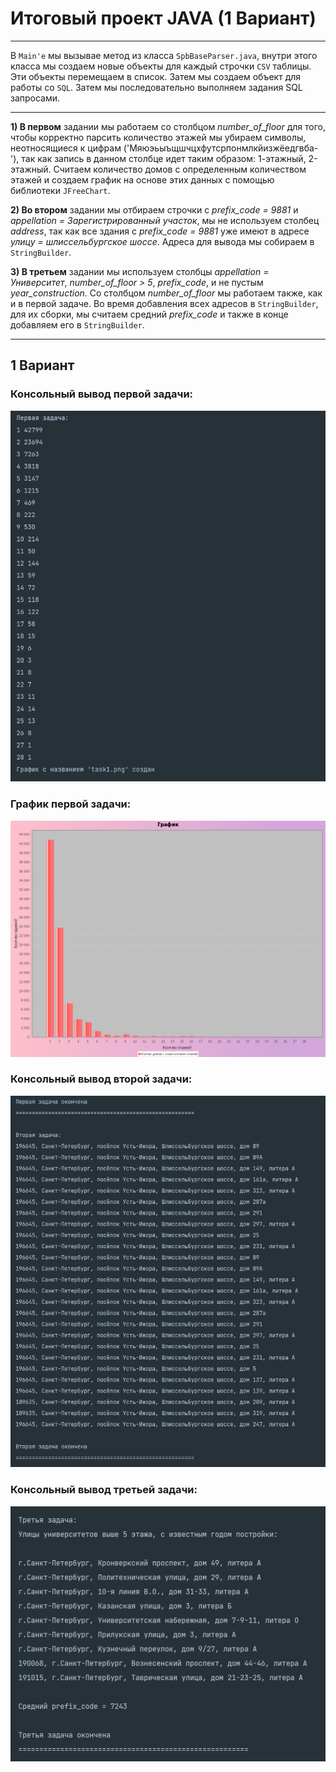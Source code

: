 # Итоговый проект JAVA (1 Вариант)

____

В ```Main'e``` мы вызывае метод из класса ```SpbBaseParser.java```, внутри этого класса мы создаем новые объекты для каждый строчки ```CSV``` таблицы. Эти объекты перемещаем в список. Затем мы создаем объект для работы со ```SQL```. Затем мы последовательно выполняем задания SQL запросами.

____

__1) В первом__ задании мы работаем со столбцом _number_of_floor_ для того, чтобы корректно парсить количество этажей мы убираем символы, неотносящиеся к цифрам ('Мяюэьыъщшчцхфутсрпонмлкйизжёедгвба-'), так как запись в данном столбце идет таким образом: 1-этажный, 2-этажный. Считаем количество домов с определенным количеством этажей и создаем график на основе этих данных с помощью библиотеки ```JFreeChart```.

__2) Во втором__ задании мы отбираем строчки с _prefix_code = 9881_ и _appellation = Зарегистрированный участок_, мы не используем столбец _address_, так как все здания с _prefix_code = 9881_ уже имеют в адресе _улицу = шлиссельбургское шоссе_. Адреса для вывода мы собираем в ```StringBuilder```.

__3) В третьем__ задании мы используем столбцы _appellation = Университет_, _number_of_floor > 5_, _prefix_code_, и не пустым _year_construction_. Со столбцом _number_of_floor_ мы работаем также, как и в первой задаче. Во время добавления всех адресов в ```StringBuilder```, для их сборки, мы считаем средний _prefix_code_ и также в конце добавляем его в ```StringBuilder```.

____

## 1 Вариант

### Консольный вывод первой задачи:

![alt](https://github.com/betrayalove/Final_project_JAVA/blob/master/Первая%20задача.png)

### График первой задачи:

![alt1](https://github.com/betrayalove/Final_project_JAVA/blob/master/task1.png)

### Консольный вывод второй задачи:

![alt2](https://github.com/betrayalove/Final_project_JAVA/blob/master/Вторая%20задача.png)

### Консольный вывод третьей задачи:

![alt3](https://github.com/betrayalove/Final_project_JAVA/blob/master/Третья%20задача.png)
